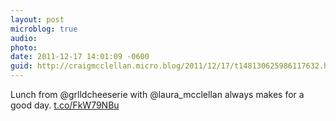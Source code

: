 ```yaml
---
layout: post
microblog: true
audio: 
photo: 
date: 2011-12-17 14:01:09 -0600
guid: http://craigmcclellan.micro.blog/2011/12/17/t148130625986117632.html
---
```

Lunch from @grlldcheeserie with @laura_mcclellan always makes for a good day. [t.co/FkW79NBu](http://t.co/FkW79NBu)

